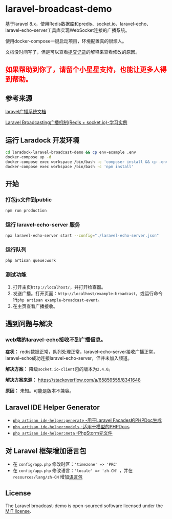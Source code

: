 # laravel-broadcast-demo
基于laravel 8.x，使用Redis数据库和predis、socket.io、laravel-echo、laravel-echo-server工具库实现WebSocket连接的广播系统。

使用docker-compose一键启动项目，环境配置真的很烦人。

文档没时间写了，但是可以查看[提交记录](https://github.com/CongAn/laravel-broadcast-demo/commits/main)的解释来查看修改的原因。

<h2 style="color: red;">如果帮助到你了，请留个小星星支持，也能让更多人得到帮助。</h2>

## 参考来源
[laravel广播系统文档](https://learnku.com/docs/laravel/8.x/broadcasting/9388)

[Laravel Broadcasting广播机制(Redis + socket.io)-学习实例](https://blog.csdn.net/nsrainbow/article/details/80428769)

## 运行 Laradock 开发环境
```bash
cd laradock-laravel-broadcast-demo && cp env-example .env
docker-compose up -d
docker-compose exec workspace /bin/bash -c 'composer install && cp .env.example .env && php artisan key:generate'
docker-compose exec workspace /bin/bash -c 'npm install'
```

## 开始
### 打包js文件到public
```bash
npm run production
```

### 运行 laravel-echo-server 服务
```bash
npx laravel-echo-server start --config="./laravel-echo-server.json"
```

### 运行队列
```bash
php artisan queue:work
```

### 测试功能
1. 打开主页`http://localhost/`，并打开检查器。
2. 发送广播。打开页面：`http://localhost/example-broadcast`，或运行命令行`php artisan example-broadcast-event`。
3. 在主页查看广播接收。


## 遇到问题与解决
### web端的laravel-echo接收不到广播信息。
**症状：** redis数据正常，队列处理正常，laravel-echo-server接收广播正常，laravel-echo成功连接laravel-echo-server，但并未加入频道。

**解决方案：** 降级`socket.io-client`包的版本为`2.4.0`。

**解决方案来源：** https://stackoverflow.com/a/65859555/8341648

**原因：** 未知。可能是版本不兼容。



## Laravel IDE Helper Generator

- [`php artisan ide-helper:generate` -用于Laravel Facades的PHPDoc生成](https://github.com/barryvdh/laravel-ide-helper#automatic-phpdoc-generation-for-laravel-facades)
- [`php artisan ide-helper:models` -适用于模型的PHPDocs](https://github.com/barryvdh/laravel-ide-helper#automatic-PHPDocs-for-models)
- [`php artisan ide-helper:meta` -PhpStorm元文件](https://github.com/barryvdh/laravel-ide-helper#phpstorm-meta-for-container-instances)

## 对 Laravel 框架增加语言包
* 在 `config/app.php` 修改时区：`'timezone' => 'PRC'` 
* 在 `config/app.php` 修改语言：`'locale' => 'zh-CN'` ，并在 `resources/lang/zh-CN` 增加[语言包](https://github.com/Laravel-Lang/lang)


## License
The Laravel broadcast-demo is open-sourced software licensed under the [MIT license](https://opensource.org/licenses/MIT).
